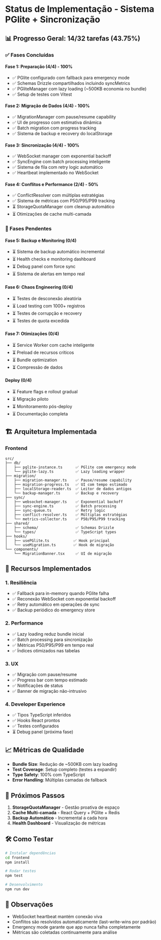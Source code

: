 # Status de Implementação - Sistema PGlite + Sincronização

## 📊 Progresso Geral: 14/32 tarefas (43.75%)

### ✅ Fases Concluídas

#### **Fase 1: Preparação (4/4) - 100%**
- ✅ PGlite configurado com fallback para emergency mode
- ✅ Schemas Drizzle compartilhados incluindo syncMetrics
- ✅ PGliteManager com lazy loading (~500KB economia no bundle)
- ✅ Setup de testes com Vitest

#### **Fase 2: Migração de Dados (4/4) - 100%**
- ✅ MigrationManager com pause/resume capability
- ✅ UI de progresso com estimativa dinâmica
- ✅ Batch migration com progress tracking
- ✅ Sistema de backup e recovery do localStorage

#### **Fase 3: Sincronização (4/4) - 100%**
- ✅ WebSocket manager com exponential backoff
- ✅ SyncEngine com batch processing inteligente
- ✅ Sistema de fila com retry logic automático
- ✅ Heartbeat implementado no WebSocket

#### **Fase 4: Conflitos e Performance (2/4) - 50%**
- ✅ ConflictResolver com múltiplas estratégias
- ✅ Sistema de métricas com P50/P95/P99 tracking
- ⏳ StorageQuotaManager com cleanup automático
- ⏳ Otimizações de cache multi-camada

### 🚧 Fases Pendentes

#### **Fase 5: Backup e Monitoring (0/4)**
- ⏳ Sistema de backup automático incremental
- ⏳ Health checks e monitoring dashboard
- ⏳ Debug panel com force sync
- ⏳ Sistema de alertas em tempo real

#### **Fase 6: Chaos Engineering (0/4)**
- ⏳ Testes de desconexão aleatória
- ⏳ Load testing com 1000+ registros
- ⏳ Testes de corrupção e recovery
- ⏳ Testes de quota excedida

#### **Fase 7: Otimizações (0/4)**
- ⏳ Service Worker com cache inteligente
- ⏳ Preload de recursos críticos
- ⏳ Bundle optimization
- ⏳ Compressão de dados

#### **Deploy (0/4)**
- ⏳ Feature flags e rollout gradual
- ⏳ Migração piloto
- ⏳ Monitoramento pós-deploy
- ⏳ Documentação completa

## 🏗️ Arquitetura Implementada

### Frontend
```
src/
├── db/
│   ├── pglite-instance.ts      ✅ PGlite com emergency mode
│   └── pglite-lazy.ts          ✅ Lazy loading wrapper
├── migration/
│   ├── migration-manager.ts    ✅ Pause/resume capability
│   ├── migration-progress.ts   ✅ UI com tempo estimado
│   ├── localStorage-reader.ts  ✅ Leitor de dados antigos
│   └── backup-manager.ts       ✅ Backup e recovery
├── sync/
│   ├── websocket-manager.ts    ✅ Exponential backoff
│   ├── sync-engine.ts          ✅ Batch processing
│   ├── sync-queue.ts           ✅ Retry logic
│   ├── conflict-resolver.ts    ✅ Múltiplas estratégias
│   └── metrics-collector.ts    ✅ P50/P95/P99 tracking
├── shared/
│   ├── schema/                 ✅ Schemas Drizzle
│   └── types/                  ✅ TypeScript types
├── hooks/
│   ├── usePGlite.ts           ✅ Hook principal
│   └── useMigration.ts        ✅ Hook de migração
└── components/
    └── MigrationBanner.tsx     ✅ UI de migração
```

## 🎯 Recursos Implementados

### 1. **Resiliência**
- ✅ Fallback para in-memory quando PGlite falha
- ✅ Reconexão WebSocket com exponential backoff
- ✅ Retry automático em operações de sync
- ✅ Backup periódico do emergency store

### 2. **Performance**
- ✅ Lazy loading reduz bundle inicial
- ✅ Batch processing para sincronização
- ✅ Métricas P50/P95/P99 em tempo real
- ✅ Índices otimizados nas tabelas

### 3. **UX**
- ✅ Migração com pause/resume
- ✅ Progress bar com tempo estimado
- ✅ Notificações de status
- ✅ Banner de migração não-intrusivo

### 4. **Developer Experience**
- ✅ Tipos TypeScript inferidos
- ✅ Hooks React prontos
- ✅ Testes configurados
- ⏳ Debug panel (próxima fase)

## 📈 Métricas de Qualidade

- **Bundle Size**: Redução de ~500KB com lazy loading
- **Test Coverage**: Setup completo (testes a expandir)
- **Type Safety**: 100% com TypeScript
- **Error Handling**: Múltiplas camadas de fallback

## 🔄 Próximos Passos

1. **StorageQuotaManager** - Gestão proativa de espaço
2. **Cache Multi-camada** - React Query + PGlite + Redis
3. **Backup Automático** - Incremental a cada hora
4. **Health Dashboard** - Visualização de métricas

## 🛠️ Como Testar

```bash
# Instalar dependências
cd frontend
npm install

# Rodar testes
npm test

# Desenvolvimento
npm run dev
```

## 📝 Observações

- WebSocket heartbeat mantém conexão viva
- Conflitos são resolvidos automaticamente (last-write-wins por padrão)
- Emergency mode garante que app nunca falha completamente
- Métricas são coletadas continuamente para análise